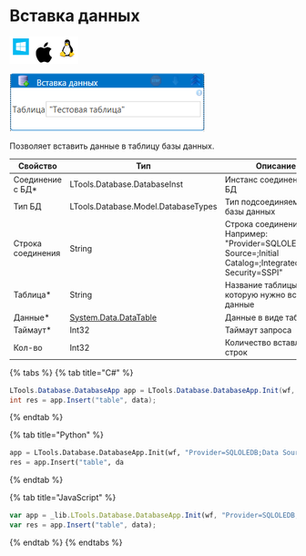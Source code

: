 # Вставка данных

![](<../../../.gitbook/assets/image (100) (1) (1) (1) (1) (1) (1) (1) (2) (65).png>)

![](<../../../.gitbook/assets/бд. вставка данных.png>)

Позволяет вставить данные в таблицу базы данных.

| Свойство          | Тип                                                                                                      | Описание                                                                                                     |
| ----------------- | -------------------------------------------------------------------------------------------------------- | ------------------------------------------------------------------------------------------------------------ |
| Соединение с БД\* | LTools.Database.DatabaseInst                                                                             | Инстанс соединения с БД                                                                                      |
| Тип БД            | LTools.Database.Model.DatabaseTypes                                                                      | Тип подсоединяемой базы данных                                                                               |
| Строка соединения | String                                                                                                   | Строка соединения с БД. Например: "Provider=SQLOLEDB;Data Source=;Initial Catalog=;Integrated Security=SSPI" |
| Таблица\*         | String                                                                                                   | Название таблицы в БД, в которую нужно вставить данные                                                       |
| Данные\*          | [System.Data.DataTable](https://learn.microsoft.com/ru-ru/dotnet/api/system.data.datatable?view=net-5.0) | Данные в виде таблицы                                                                                        |
| Таймаут\*         | Int32                                                                                                    | Таймаут запроса                                                                                              |
| Кол-во            | Int32                                                                                                    | Количество вставленных строк                                                                                 |

{% tabs %}
{% tab title="C#" %}
```csharp
LTools.Database.DatabaseApp app = LTools.Database.DatabaseApp.Init(wf, "Provider=SQLOLEDB;Data Source=<servername>;Initial Catalog=<dbname>;Integrated Security=SSPI");
int res = app.Insert("table", data);
```
{% endtab %}

{% tab title="Python" %}
```python
app = LTools.Database.DatabaseApp.Init(wf, "Provider=SQLOLEDB;Data Source=<servername>;Initial Catalog=<dbname>;Integrated Security=SSPI")
res = app.Insert("table", da
```
{% endtab %}

{% tab title="JavaScript" %}
```javascript
var app = _lib.LTools.Database.DatabaseApp.Init(wf, "Provider=SQLOLEDB;Data Source=<servername>;Initial Catalog=<dbname>;Integrated Security=SSPI"); 
var res = app.Insert("table", data);
```
{% endtab %}
{% endtabs %}

